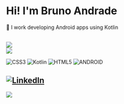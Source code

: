 # Hi! I'm Bruno Andrade
💭 I work developing Android apps using Kotlin<br><br>


![](https://github-readme-stats.vercel.app/api?username=BrunoAnndrade&theme=dracula&hide_border=true&include_all_commits=false&count_private=false)<br/>
![](https://github-readme-streak-stats.herokuapp.com/?user=BrunoAnndrade&theme=dracula&hide_border=true)<br/>


![CSS3](https://img.shields.io/badge/css3-%231572B6.svg?style=for-the-badge&logo=css3&logoColor=white) ![Kotlin](https://img.shields.io/badge/kotlin-%230095D5.svg?style=for-the-badge&logo=kotlin&logoColor=white) ![HTML5](https://img.shields.io/badge/html5-%23E34F26.svg?style=for-the-badge&logo=html5&logoColor=white) ![ANDROID](https://img.shields.io/badge/android-%2320232a.svg?style=for-the-badge&logo=android&logoColor=%a4c639)

[![LinkedIn](https://img.shields.io/badge/LinkedIn-%230077B5.svg?logo=linkedin&logoColor=white)](https://www.linkedin.com/in/bruno-andrade-312a48141/) 
---
[![](https://visitcount.itsvg.in/api?id=BrunoAnndrade&icon=0&color=12)](https://visitcount.itsvg.in)

<!-- Proudly created with GPRM ( https://gprm.itsvg.in ) -->
